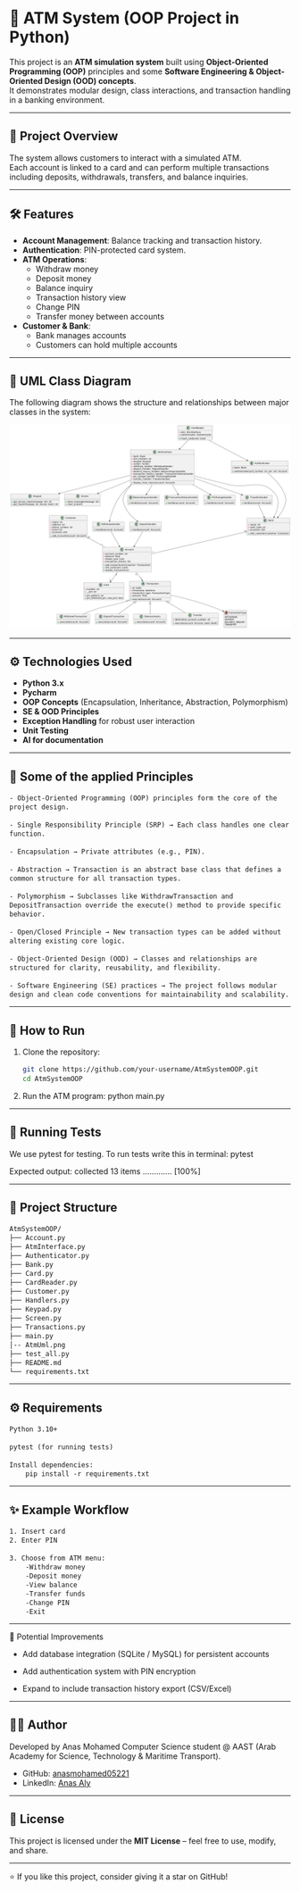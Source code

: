 # 🏧 ATM System (OOP Project in Python)

This project is an **ATM simulation system** built using **Object-Oriented Programming (OOP)** principles and some **Software Engineering & Object-Oriented Design (OOD) concepts**.  
It demonstrates modular design, class interactions, and transaction handling in a banking environment.

---

## 📌 Project Overview
The system allows customers to interact with a simulated ATM.  
Each account is linked to a card and can perform multiple transactions including deposits, withdrawals, transfers, and balance inquiries.

---

## 🛠 Features
- **Account Management**: Balance tracking and transaction history.  
- **Authentication**: PIN-protected card system.  
- **ATM Operations**:
  - Withdraw money  
  - Deposit money  
  - Balance inquiry  
  - Transaction history view  
  - Change PIN  
  - Transfer money between accounts  
- **Customer & Bank**:
  - Bank manages accounts
  - Customers can hold multiple accounts  

---


## 📐 UML Class Diagram
The following diagram shows the structure and relationships between major classes in the system:

![ATM UML Diagram](AtmUml.png)

---

## ⚙️ Technologies Used
- **Python 3.x**
- **Pycharm**
- **OOP Concepts** (Encapsulation, Inheritance, Abstraction, Polymorphism)
- **SE & OOD Principles**
- **Exception Handling** for robust user interaction  
- **Unit Testing**
- **AI for documentation**

---

## 📖 Some of the applied Principles

    - Object-Oriented Programming (OOP) principles form the core of the project design.
    
    - Single Responsibility Principle (SRP) → Each class handles one clear function.
    
    - Encapsulation → Private attributes (e.g., PIN).
    
    - Abstraction → Transaction is an abstract base class that defines a common structure for all transaction types.
    
    - Polymorphism → Subclasses like WithdrawTransaction and DepositTransaction override the execute() method to provide specific behavior.

    - Open/Closed Principle → New transaction types can be added without altering existing core logic.

    - Object-Oriented Design (OOD) → Classes and relationships are structured for clarity, reusability, and flexibility.

    - Software Engineering (SE) practices → The project follows modular design and clean code conventions for maintainability and scalability.

---

## 🚀 How to Run

1. Clone the repository:
   ```bash
   git clone https://github.com/your-username/AtmSystemOOP.git
   cd AtmSystemOOP
   
2. Run the ATM program:
    python main.py

---

## 🧪 Running Tests

We use pytest for testing. 
To run tests write this in terminal:
    pytest

Expected output:
    collected 13 items
    .............   [100%]

---


## 📂 Project Structure
    
    AtmSystemOOP/
    ├── Account.py
    ├── AtmInterface.py
    ├── Authenticator.py
    ├── Bank.py
    ├── Card.py
    ├── CardReader.py
    ├── Customer.py
    ├── Handlers.py
    ├── Keypad.py
    ├── Screen.py
    ├── Transactions.py
    ├── main.py
    │-- AtmUml.png
    ├── test_all.py
    ├── README.md
    └── requirements.txt

---

## ⚙️ Requirements
    Python 3.10+

    pytest (for running tests)
    
    Install dependencies:
        pip install -r requirements.txt

---

## ✨ Example Workflow

    1. Insert card
    2. Enter PIN
    
    3. Choose from ATM menu:
        -Withdraw money
        -Deposit money
        -View balance
        -Transfer funds
        -Change PIN
        -Exit

---

📌 Potential Improvements

  - Add database integration (SQLite / MySQL) for persistent accounts

  - Add authentication system with PIN encryption

  - Expand to include transaction history export (CSV/Excel)

---

## 👨‍💻 Author

Developed by Anas Mohamed
Computer Science student @ AAST (Arab Academy for Science, Technology & Maritime Transport).

- GitHub: [anasmohamed05221](https://github.com/anasmohamed05221)  
- LinkedIn: [Anas Aly](https://www.linkedin.com/in/anas-aly-5a6a86337/)

---

## 📄 License
This project is licensed under the **MIT License** – feel free to use, modify, and share.  

---

⭐ If you like this project, consider giving it a star on GitHub!

